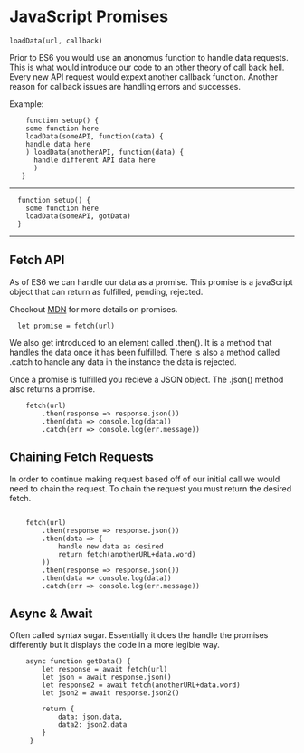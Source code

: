 
# JavaScript Promises


```loadData(url, callback)```


Prior to ES6 you would use an anonomus function to handle data requests. This is what would introduce our code to an other theory of call back hell. Every new API request would expext another callback function. Another reason for callback issues are handling errors and successes.

Example:

```
    function setup() {
    some function here
    loadData(someAPI, function(data) {
    handle data here
    ) loadData(anotherAPI, function(data) {
      handle different API data here
      )
   } 
```
  _____

```
  function setup() {
    some function here
    loadData(someAPI, gotData)
  } 
```
  
______

## Fetch API

As of ES6 we can handle our data as a promise. This promise is a javaScript object that can return as fulfilled, pending, rejected. 

Checkout [MDN](https://developer.mozilla.org/en-US/docs/Web/JavaScript/Reference/Global_Objects/Promise) for more details on promises.

```
  let promise = fetch(url)

```

We also get introduced to an element called .then(). It is a method that handles the data once it has been fulfilled. There is also a method called .catch to handle any data in the instance the data is rejected. 

Once a promise is fulfilled you recieve a JSON object. The .json() method also returns a promise. 

```
    fetch(url)
        .then(response => response.json())
        .then(data => console.log(data))
        .catch(err => console.log(err.message))
```

## Chaining Fetch Requests

In order to continue making request based off of our initial call we would need to chain the request. To chain the request you must return the desired fetch. 

```

    fetch(url)
        .then(response => response.json())
        .then(data => {
            handle new data as desired
            return fetch(anotherURL+data.word)
        ))
        .then(response => response.json())
        .then(data => console.log(data))
        .catch(err => console.log(err.message))
```

## Async & Await

Often called syntax sugar. Essentially it does the handle the promises differently but it displays the code in a more legible way.


```
    async function getData() {
        let response = await fetch(url)
        let json = await response.json()
        let response2 = await fetch(anotherURL+data.word)
        let json2 = await response.json2()
        
        return {
            data: json.data,
            data2: json2.data
        }
     }
```
